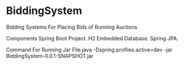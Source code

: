  # BiddingSystem
Bidding Systems For Placing Bids of Running Auctions

Components
Spring Boot Project.
H2 Embedded Database. 
Spring JPA.

Command For Running Jar File
java -Dspring.profiles.active=dev -jar BiddingSystem-0.0.1-SNAPSHOT.jar
